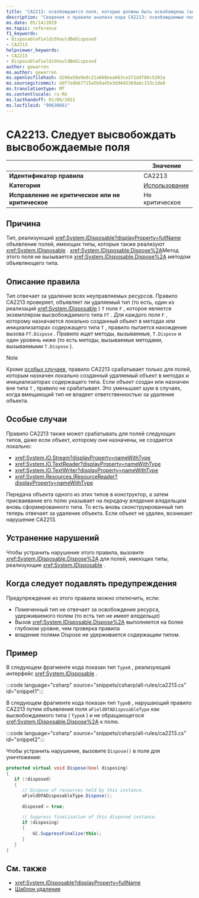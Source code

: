 ```yaml
---
title: 'CA2213: освобождаются поля, которые должны быть освобождены (анализ кода)'
description: 'Сведения о правиле анализа кода CA2213: освобождаемые поля должны быть удалены'
ms.date: 05/14/2019
ms.topic: reference
f1_keywords:
- DisposableFieldsShouldBeDisposed
- CA2213
helpviewer_keywords:
- CA2213
- DisposableFieldsShouldBeDisposed
author: gewarren
ms.author: gewarren
ms.openlocfilehash: d206a50e9e0c21a668eea663ce371ddf86c5203a
ms.sourcegitcommit: ddf7edb67715a5b9a45e3dd44536dabc153c1de0
ms.translationtype: MT
ms.contentlocale: ru-RU
ms.lasthandoff: 02/06/2021
ms.locfileid: "99630661"
---
```

# <a name="ca2213-disposable-fields-should-be-disposed"></a>CA2213. Следует высвобождать высвобождаемые поля

| | Значение |
|-|-|
| **Идентификатор правила** |CA2213|
| **Категория** |[Использование](usage-warnings.md)|
| **Исправление не критическое или не критическое** |Не критическое|

## <a name="cause"></a>Причина

Тип, реализующий <xref:System.IDisposable?displayProperty=fullName> объявление полей, имеющих типы, которые также реализуют <xref:System.IDisposable> . <xref:System.IDisposable.Dispose%2A>Метод этого поля не вызывается <xref:System.IDisposable.Dispose%2A> методом объявляющего типа.

## <a name="rule-description"></a>Описание правила

Тип отвечает за удаление всех неуправляемых ресурсов. Правило CA2213 проверяет, объявляет ли удаляемый тип (то есть, один из реализаций <xref:System.IDisposable> ) `T` поле `F` , которое является экземпляром высвобождаемого типа `FT` . Для каждого поля `F` , которому назначается локально созданный объект в методах или инициализаторах содержащего типа `T` , правило пытается нахождение вызова `FT.Dispose` . Правило ищет методы, вызываемые, `T.Dispose` и один уровень ниже (то есть методы, вызываемые методами, вызываемыми `T.Dispose` ).

> [!NOTE]
> Кроме [особых случаев](#special-cases), правило CA2213 срабатывает только для полей, которым назначен локально созданный удаляемый объект в методах и инициализаторах содержащего типа. Если объект создан или назначен вне типа `T` , правило не срабатывает. Это уменьшает шум в случаях, когда вмещающий тип не владеет ответственностью за удаление объекта.

## <a name="special-cases"></a>Особые случаи

Правило CA2213 также может срабатывать для полей следующих типов, даже если объект, которому они назначены, не создается локально:

- <xref:System.IO.Stream?displayProperty=nameWithType>
- <xref:System.IO.TextReader?displayProperty=nameWithType>
- <xref:System.IO.TextWriter?displayProperty=nameWithType>
- <xref:System.Resources.IResourceReader?displayProperty=nameWithType>

Передача объекта одного из этих типов в конструктор, а затем присваивание его полю указывает на *передачу владения владельцем* вновь сформированного типа. То есть вновь сконструированный тип теперь отвечает за удаление объекта. Если объект не удален, возникает нарушение CA2213.

## <a name="how-to-fix-violations"></a>Устранение нарушений

Чтобы устранить нарушение этого правила, вызовите <xref:System.IDisposable.Dispose%2A> для полей, имеющих типы, реализующие <xref:System.IDisposable> .

## <a name="when-to-suppress-warnings"></a>Когда следует подавлять предупреждения

Предупреждение из этого правила можно отключить, если:

- Помеченный тип не отвечает за освобождение ресурса, удерживаемого полем (то есть тип не имеет *владельца*)
- Вызов <xref:System.IDisposable.Dispose%2A> выполняется на более глубоком уровне, чем проверка правила
- владение полями Dispose не удерживается содержащим типом.

## <a name="example"></a>Пример

В следующем фрагменте кода показан тип `TypeA` , реализующий интерфейс <xref:System.IDisposable> .

:::code language="csharp" source="snippets/csharp/all-rules/ca2213.cs" id="snippet1":::

В следующем фрагменте кода показан тип `TypeB` , нарушающий правило CA2213 путем объявления поля `aFieldOfADisposableType` как высвобождаемого типа ( `TypeA` ) и не обращающегося <xref:System.IDisposable.Dispose%2A> к полю.

:::code language="csharp" source="snippets/csharp/all-rules/ca2213.cs" id="snippet2":::

Чтобы устранить нарушение, вызовите `Dispose()` в поле для уничтожения:

```csharp
protected virtual void Dispose(bool disposing)
{
   if (!disposed)
   {
      // Dispose of resources held by this instance.
      aFieldOfADisposableType.Dispose();

      disposed = true;

      // Suppress finalization of this disposed instance.
      if (disposing)
      {
          GC.SuppressFinalize(this);
      }
   }
}
```

## <a name="see-also"></a>См. также

- <xref:System.IDisposable?displayProperty=fullName>
- [Шаблон удаления](../../../standard/garbage-collection/implementing-dispose.md)
